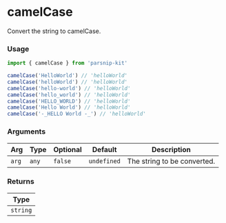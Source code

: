 # camelCase
      
Convert the string to camelCase.

### Usage

```ts
import { camelCase } from 'parsnip-kit'

camelCase('HelloWorld') // 'helloWorld'
camelCase('helloWorld') // 'helloWorld'
camelCase('hello-world') // 'helloWorld'
camelCase('hello_world') // 'helloWorld'
camelCase('HELLO_WORLD') // 'helloWorld'
camelCase('Hello World') // 'helloWorld'
camelCase('-_HELLO World -_') // 'helloWorld'
```

      
### Arguments
      
| Arg | Type | Optional | Default | Description |
| --- | --- | --- | --- | --- |
| `arg` | `any` | `false` | `undefined` | The string to be converted. |
      
### Returns

| Type |
| ---  |
| `string`  |